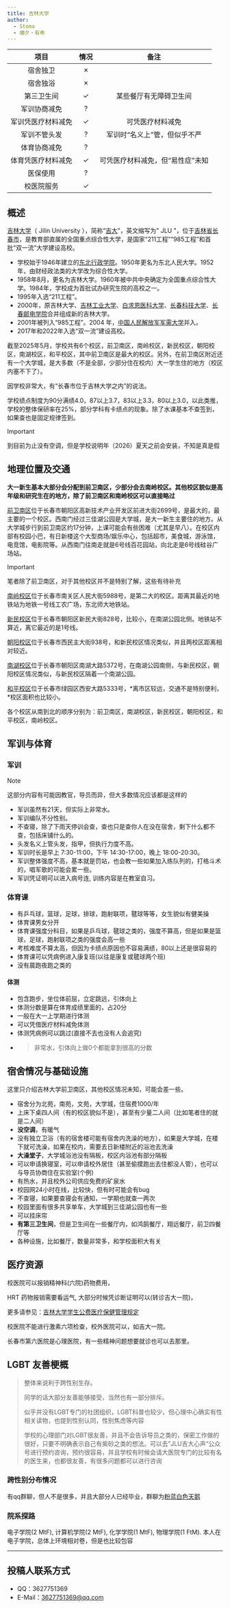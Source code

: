 ```yaml
---
title: 吉林大学
author:
  - Stoma
  - 禰夕・有希
---
```


|        项目        | 情况 |               备注               |
| :----------------: | :--: | :------------------------------: |
|      宿舍独卫      |  ✗   |                                  |
|      宿舍独浴      |  ✗   |                                  |
|     第三卫生间     |  ✓   |      某些餐厅有无障碍卫生间      |
|    军训协商减免    |  ?   |                                  |
| 军训凭医疗材料减免 |  ✓   |         可凭医疗材料减免         |
|    军训不管头发    |  ?   |   军训时“名义上”管，但似乎不严   |
|    体育协商减免    |  ?   |                                  |
| 体育凭医疗材料减免 |  ✓   | 可凭医疗材料减免，但“易性症”未知 |
|      医保使用      |  ?   |                                  |
|     校医院服务     |  ✓   |                                  |

## 概述

[吉林大学](https://www.jlu.edu.cn/)（ Jilin University ），简称“[吉大](https://baike.baidu.com/item/吉大/9455827?fromModule=lemma_inlink)”，英文缩写为" JLU "，位于[吉林省](https://baike.baidu.com/item/吉林省/129609?fromModule=lemma_inlink)[长春市](https://baike.baidu.com/item/长春市/164285?fromModule=lemma_inlink)，是教育部直属的全国重点综合性大学，是国家“211工程”“985工程”和首批“双一流”大学建设高校。

- 学校始于1946年建立的[东北行政学院](https://baike.baidu.com/item/东北行政学院/6833325?fromModule=lemma_inlink)。1950年更名为东北人民大学。1952年，由财经政法类的大学改为综合性大学。
- 1958年8月，更名为吉林大学。1960年被中共中央确定为全国重点综合性大学。1984年，学校成为首批试办研究生院的高校之一。
- 1995年入选“211工程”。
- 2000年，原吉林大学、[吉林工业大学](https://baike.baidu.com/item/吉林工业大学/2064237?fromModule=lemma_inlink)、[白求恩医科大学](https://baike.baidu.com/item/白求恩医科大学/9875045?fromModule=lemma_inlink)、[长春科技大学](https://baike.baidu.com/item/长春科技大学/2317143?fromModule=lemma_inlink)、[长春邮电学院](https://baike.baidu.com/item/长春邮电学院/2159456?fromModule=lemma_inlink)合并组成新的吉林大学。
- 2001年被列入“985工程”。2004 年，[中国人民解放军军需大学](https://baike.baidu.com/item/中国人民解放军军需大学/1808783?fromModule=lemma_inlink)并入。
- 2017年和2022年入选“双一流”建设高校。

截至2025年5月，学校共有6个校区，前卫南区，南岭校区，新民校区，朝阳校区，南湖校区，和平校区，其中前卫南区是最大的校区。另外，在前卫南区附近还有一个大学城，是大多数（不是全部，少部分住在校内）大一学生住的地方（校区内塞不下了）。

因学校非常大，有“长春市位于吉林大学之内”的说法。

学校绩点制度为90分满绩4.0，87以上3.7，83以上3.3，80以上3.0，以此类推，学校的整体保研率在25%，部分学科有卡绩点的现象。除了水课基本不查签到，如果查也是固定规律签到。

> [!IMPORTANT]
>
> 到目前为止没有空调，但是学校说明年（2026）夏天之前会安装，不知是真是假

## 地理位置及交通

**大一新生基本大部分会分配到前卫南区，少部分会去南岭校区。其他校区貌似是高年级和研究生在的地方，除了前卫南区和南岭校区可以直接略过**

[前卫南区](https://surl.amap.com/3IGjIqwhUdrF)位于长春市朝阳区高新技术产业开发区前进大街2699号，是最大的，最主要的一个校区。西南门经过三佳湖公园是大学城，是大一新生主要住的地方。从大学城步行到前卫南区约17分钟，上课可能会有些困难（尤其是早八）。在校区内部有校园小巴，有日新楼这个大型商场/娱乐中心，包括超市，美食城，游泳馆，电竞馆，电影院等。从西南门往南走就是6号线百花园站，向北走是6号线硅谷广场站。

> [!important]
>
> 笔者除了前卫南区，对于其他校区并不是特别了解，这些有待补充

[南岭校区](https://surl.amap.com/3MbllREZ1v96T)位于长春市南关区人民大街5988号，是第二大的校区。距离其最近的地铁站为地铁一号线工农广场，东北师大地铁站。

[新民校区](https://surl.amap.com/3O0xBhqhP2dP)位于长春市朝阳区新民大街828号，比较小，在南湖公园北侧。地铁站不算近，离它最近的是1号线。

[朝阳校区](https://surl.amap.com/3Prk4QA1195NJ)位于长春市西民主大街938号，和新民校区情况类似，并且两校区距离相对较近。

[南湖校区](https://surl.amap.com/3QYY6dMB7sL)位于长春市朝阳区南湖大路5372号，在南湖公园南侧，与新民校区，朝阳校区情况类似，与新民校区隔着一个南湖公园。

[和平校区](https://surl.amap.com/3SbvpjNn1c22W)位于长春市绿园区西安大路5333号，*离市区较远，交通不是特别便利，*校区面积也比较小。

各个校区从南到北的顺序分别为：前卫南区，南湖校区，新民校区，朝阳校区，和平校区，南岭校区。

## 军训与体育

### 军训

> [!NOTE]
>
> 这部分内容有可能因教官，导员而异，但大多数情况应该都是这样的

- 军训虽然有21天，但实际上非常水。
- 军训编队不分性别。
- 不查寝，除了下雨天停训会查，查也只是查你人在没在宿舍，剩下什么都不查，包括床铺什么的。
- 头发名义上管头发，指甲，但执行力度不高。
- 军训时长是早上 7:30-11:00，下午 14:30-17:00，晚上 18:00-20:30。
- 军训整体强度不高，基本就是罚站，也会教一些如果加入练队列的，打格斗术的，唱军歌的可能会累一些。
- 军训凭证明可以进入病号连, 训练内容是在教室自习。

### 体育课

- 有乒乓球，篮球，足球，排球，跑射联项，毽球等等，女生貌似有健美操
- 体育课男女分开
- 体育课强度分科目，如果是乒乓球，毽球之类的，强度不算高，但是如果是篮球，足球，跑射联项之类的强度会高一些
- 考核难度不算太高，但因为卡绩点原因也不容易满绩，80以上还是很容易的
- 体育课可以凭病例进入康复班(以往是康复或毽球两个班)
- 没有晨跑夜跑之类的

#### 体测

- 包含跑步，坐位体前屈，立定跳远，引体向上
- 体测分数是算在体育成绩里面的，占20分
- 一般在大一上学期进行体测
- 可以凭借医疗材料减免体测
- 体测凭病例可以跳过(直接不去也没有人会追究)
- > 非常水，引体向上做0个都能拿到很高的分数

## 宿舍情况与基础设施

这里只介绍吉林大学前卫南区，其他校区情况未知，可能会差一些。

- 宿舍分为北苑，南苑，文苑，大学城，住宿费1000/年
- 上床下桌四人间（有的校区貌似不是），甚至有少量二人间（比如笔者住的就是二人间）
- **没空调**，有暖气
- 没有独立卫浴（有的宿舍楼可能有宿舍内洗澡的地方），如果是大学城，在楼下就可洗澡，如果在校内，需要去日新楼附近的浴池去洗澡
- **大澡堂子**，大学城浴池没有隔板，校区内浴池有部分隔板
- 可以申请换寝室，可以申请校外居住（甚至偷摸跑出去住都没人管），也可以与导员协商住在实验室(个例)
- 有热水，并且校外公司供应免费的矿泉水
- 校园网24小时在线，比较快，但有时可能会有bug
- 不查寝，如果要查寝会有通知，一学期也就查一两次
- 校园里面有很多共享单车，大学城到三佳湖公园也有一些
- 可以挂床帘
- **有第三卫生间**，但是卫生间在一些餐厅内，如鸿鹄餐厅，翔远餐厅，前卫四餐厅等
- 各种设施，比如餐厅，数量非常多，和学校面积大有关

## 医疗资源

校医院可以报销精神科(六院)药物费用，

HRT 药物报销需要看运气, 大部分时候凭诊断证明可以(转诊吉大一院)，

更多请参见：[吉林大学学生公费医疗保健管理规定](https://xyy.jlu.edu.cn/info/1143/5795.htm)

校医院不能进行激素六项检查，校外医院可以，如吉大一院。

长春市第六医院是心理医院，有一些精神问题想要就诊也可以去那里。

## LGBT 友善梗概

> 整体来说利于跨性别生存。
>
> 同学的话大部分友善能够接受，当然也有一部分排斥。
>
> 似乎并没有LGBT专门的社团组织，LGBT科普也较少，但心理中心确实有性相关读物，也提到性别认同，性别焦虑等内容
>
> 学校的心理部门对LGBT很友善，并且不会告诉导员之类的，保密工作做的很好，只要不明确表示自己有紫砂之类的想法。可以去”JLU吉大心声“公众号进行预约咨询，预约很容易，并且学校有时候会请大医院专门的比较有名的医生来，也都很友善，有很多问题都可以进行咨询

### 跨性别分布情况

有qq群聊，但人不是很多，并且大部分人已经毕业，群聊为[粉蓝白色天鹅](https://qm.qq.com/q/4J7Ccg2t3W)

### 院系探路

电子学院(2 MtF), 计算机学院(2 MtF), 化学学院(1 MtF), 物理学院(1 FtM).
本人在电子学院，总体上环境相对卷，但是也比较包容

<!--## 其他信息-->

---

## 投稿人联系方式

- QQ：3627751369
- E-Mail：<3627751369@qq.com>
